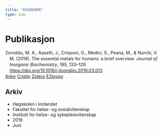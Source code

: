 ```yaml
---
title: "KS98KAM8"
type: pub
---
```

<h1>Publikasjon</h1>
<article id="csl-bib-container-KS98KAM8" class="csl-bib-container">
  <div class="csl-bib-body" style="line-height: 1.35; padding-left: 1em; text-indent:-1em;">
  <div class="csl-entry">Zoroddu, M. A., Aaseth, J., Crisponi, G., Medici, S., Peana, M., &amp; Nurchi, V. M. (2019). The essential metals for humans: a brief overview. <i>Journal of Inorganic Biochemistry</i>, <i>195</i>, 120&#x2013;129. <a href="https://doi.org/10.1016/j.jinorgbio.2019.03.013">https://doi.org/10.1016/j.jinorgbio.2019.03.013</a></div>
</div>
  <div class="csl-bib-buttons">
    <a href="#taxonomy-article-KS98KAM8" class="csl-bib-button">Arkiv</a>
    <a href alt="Cristin URL" class="csl-bib-button">Cristin</a>
    <a href alt="Zotero URL" class="csl-bib-button">Zotero</a>
    <a href="http://ezproxy.inn.no/login?url=https://doi.org/10.1016/j.jinorgbio.2019.03.013" class="csl-bib-button">EZproxy</a>
  </div>
  <div id="csl-bib-meta-container-KS98KAM8"></div>
</article>
<div id="csl-bib-meta-KS98KAM8" class="csl-bib-meta">
  <article id="taxonomy-article-KS98KAM8" class="taxonomy-article">
    <h1>Arkiv</h1>
    <ul>
      <li>Høgskolen i Innlandet</li>
      <li>Fakultet for helse- og sosialvitenskap</li>
      <li>Institutt for helse- og sykepleievitenskap</li>
      <li>2019</li>
      <li>Juni</li>
    </ul>
  </article>
</div>

